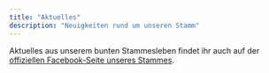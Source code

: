```yaml
---
title: "Aktuelles"
description: "Neuigkeiten rund um unseren Stamm"
---
```


Aktuelles aus unserem bunten Stammesleben findet ihr auch auf der [offiziellen Facebook-Seite unseres Stammes](https://www.facebook.com/vcptotila/).